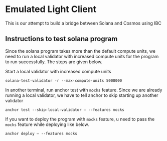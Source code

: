 # Emulated Light Client

This is our attempt to build a bridge between Solana and Cosmos using IBC

## Instructions to test solana program

Since the solana program takes more than the default compute units, we need to run a local validator with increased compute units for the program to run successfully. The steps are given below.

Start a local validator with increased compute units
```
solana-test-validator -r --max-compute-units 5000000
```

In another terminal, run anchor test with `mocks` feature. Since we are already running a local validator, we have to tell anchor to skip starting up another validator
```
anchor test --skip-local-validator — --features mocks
```

If you want to deploy the program with `mocks` feature, u need to pass the `mocks` feature while deploying like below.
```
anchor deploy — --features mocks
```